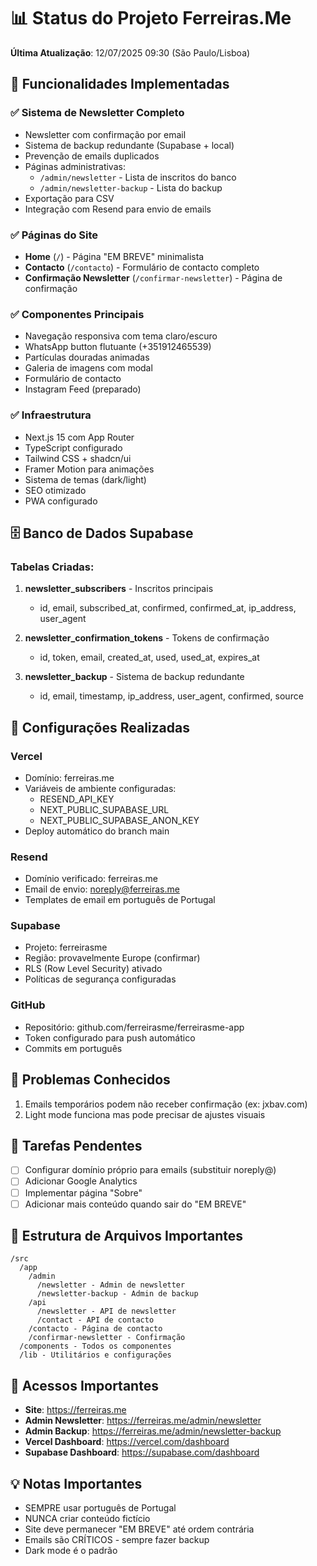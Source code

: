 # 📊 Status do Projeto Ferreiras.Me

**Última Atualização**: 12/07/2025 09:30 (São Paulo/Lisboa)

## 🚀 Funcionalidades Implementadas

### ✅ Sistema de Newsletter Completo
- Newsletter com confirmação por email
- Sistema de backup redundante (Supabase + local)
- Prevenção de emails duplicados
- Páginas administrativas:
  - `/admin/newsletter` - Lista de inscritos do banco
  - `/admin/newsletter-backup` - Lista do backup
- Exportação para CSV
- Integração com Resend para envio de emails

### ✅ Páginas do Site
- **Home** (`/`) - Página "EM BREVE" minimalista
- **Contacto** (`/contacto`) - Formulário de contacto completo
- **Confirmação Newsletter** (`/confirmar-newsletter`) - Página de confirmação

### ✅ Componentes Principais
- Navegação responsiva com tema claro/escuro
- WhatsApp button flutuante (+351912465539)
- Partículas douradas animadas
- Galeria de imagens com modal
- Formulário de contacto
- Instagram Feed (preparado)

### ✅ Infraestrutura
- Next.js 15 com App Router
- TypeScript configurado
- Tailwind CSS + shadcn/ui
- Framer Motion para animações
- Sistema de temas (dark/light)
- SEO otimizado
- PWA configurado

## 🗄️ Banco de Dados Supabase

### Tabelas Criadas:
1. **newsletter_subscribers** - Inscritos principais
   - id, email, subscribed_at, confirmed, confirmed_at, ip_address, user_agent

2. **newsletter_confirmation_tokens** - Tokens de confirmação
   - id, token, email, created_at, used, used_at, expires_at

3. **newsletter_backup** - Sistema de backup redundante
   - id, email, timestamp, ip_address, user_agent, confirmed, source

## 🔧 Configurações Realizadas

### Vercel
- Domínio: ferreiras.me
- Variáveis de ambiente configuradas:
  - RESEND_API_KEY
  - NEXT_PUBLIC_SUPABASE_URL
  - NEXT_PUBLIC_SUPABASE_ANON_KEY
- Deploy automático do branch main

### Resend
- Domínio verificado: ferreiras.me
- Email de envio: noreply@ferreiras.me
- Templates de email em português de Portugal

### Supabase
- Projeto: ferreirasme
- Região: provavelmente Europe (confirmar)
- RLS (Row Level Security) ativado
- Políticas de segurança configuradas

### GitHub
- Repositório: github.com/ferreirasme/ferreirasme-app
- Token configurado para push automático
- Commits em português

## 🐛 Problemas Conhecidos
1. Emails temporários podem não receber confirmação (ex: jxbav.com)
2. Light mode funciona mas pode precisar de ajustes visuais

## 📝 Tarefas Pendentes
- [ ] Configurar domínio próprio para emails (substituir noreply@)
- [ ] Adicionar Google Analytics
- [ ] Implementar página "Sobre"
- [ ] Adicionar mais conteúdo quando sair do "EM BREVE"

## 📁 Estrutura de Arquivos Importantes
```
/src
  /app
    /admin
      /newsletter - Admin de newsletter
      /newsletter-backup - Admin de backup
    /api
      /newsletter - API de newsletter
      /contact - API de contacto
    /contacto - Página de contacto
    /confirmar-newsletter - Confirmação
  /components - Todos os componentes
  /lib - Utilitários e configurações
```

## 🔐 Acessos Importantes
- **Site**: https://ferreiras.me
- **Admin Newsletter**: https://ferreiras.me/admin/newsletter
- **Admin Backup**: https://ferreiras.me/admin/newsletter-backup
- **Vercel Dashboard**: https://vercel.com/dashboard
- **Supabase Dashboard**: https://supabase.com/dashboard

## 💡 Notas Importantes
- SEMPRE usar português de Portugal
- NUNCA criar conteúdo fictício
- Site deve permanecer "EM BREVE" até ordem contrária
- Emails são CRÍTICOS - sempre fazer backup
- Dark mode é o padrão